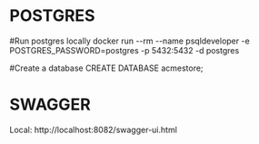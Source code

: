 # POSTGRES

#Run postgres locally
docker run --rm --name psqldeveloper -e POSTGRES_PASSWORD=postgres -p 5432:5432 -d postgres

#Create a database
CREATE DATABASE acmestore;

# SWAGGER 
Local: http://localhost:8082/swagger-ui.html
